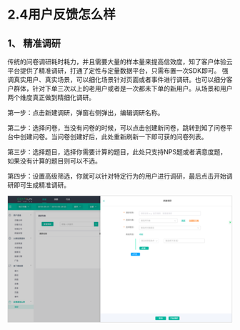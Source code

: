 # 2.4用户反馈怎么样

## 1、 精准调研 

传统的问卷调研耗时耗力，并且需要大量的样本量来提高信效度，知了客户体验云平台提供了精准调研，打通了定性与定量数据平台，只需布置一次SDK即可。 强调真实用户、真实场景，可以细化场景针对页面或者事件进行调研。也可以细分客户群体，针对下单三次以上的老用户或者是一次都未下单的新用户。从场景和用户两个维度真正做到精细化调研。

 第一步：点击新建调研，弹窗右侧弹出，编辑调研名称。

第二步：选择问卷，当没有问卷的时候，可以点击创建新问卷，跳转到知了问卷平台中创建问卷。当问卷创建好后，此处重新刷新一下即可获的问卷列表。

第三步：选择题目，选择你需要计算的题目，此处只支持NPS题或者满意度题，如果没有计算的题目则可以不选。

第四步：设置高级筛选，你就可以针对特定行为的用户进行调研，最后点击开始调研即可生成精准调研。

![&#x65B0;&#x5EFA;&#x8C03;&#x7814;&#x6B65;&#x9AA4;&#x56FE;](../.gitbook/assets/image%20%2842%29.png)

